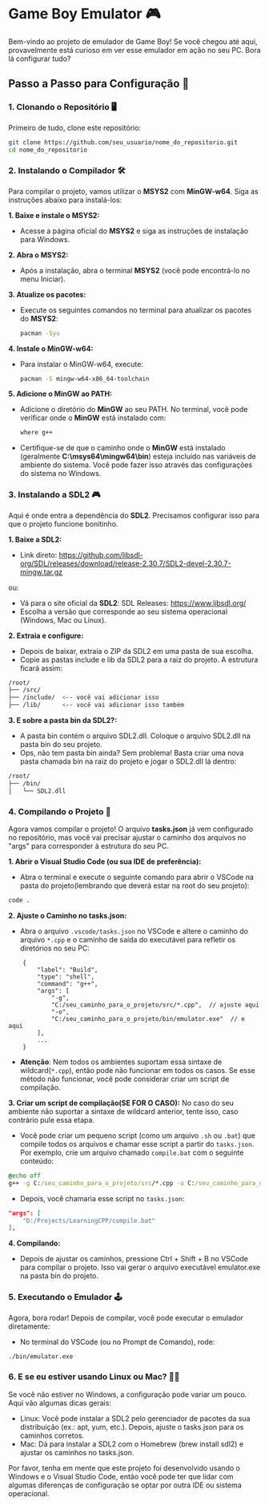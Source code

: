 # Game Boy Emulator 🎮

Bem-vindo ao projeto de emulador de Game Boy! Se você chegou até aqui, provavelmente está curioso em ver esse emulador em ação no seu PC. Bora lá configurar tudo?

## Passo a Passo para Configuração 🚀

### 1. Clonando o Repositório 🖥️

Primeiro de tudo, clone este repositório:

```bash
git clone https://github.com/seu_usuario/nome_do_repositorio.git
cd nome_do_repositorio
```
### 2. Instalando o Compilador 🛠️
Para compilar o projeto, vamos utilizar o **MSYS2** com **MinGW-w64**. Siga as instruções abaixo para instalá-los:

**1. Baixe e instale o MSYS2:**
- Acesse a página oficial do **MSYS2** e siga as instruções de instalação para Windows.

**2. Abra o MSYS2:**
- Após a instalação, abra o terminal **MSYS2** (você pode encontrá-lo no menu Iniciar).

**3. Atualize os pacotes:**
- Execute os seguintes comandos no terminal para atualizar os pacotes do **MSYS2**:

	```bash
	pacman -Syu
	```

**4. Instale o MinGW-w64:**
- Para instalar o MinGW-w64, execute:
	```bash
	pacman -S mingw-w64-x86_64-toolchain
	```

**5. Adicione o MinGW ao PATH:**
- Adicione o diretório do **MinGW** ao seu PATH. No terminal, você pode verificar onde o **MinGW** está instalado com:
	```bash
	where g++
	```
- Certifique-se de que o caminho onde o **MinGW** está instalado (geralmente **C:\msys64\mingw64\bin**) esteja incluído nas variáveis de ambiente do sistema. Você pode fazer isso através das configurações do sistema no Windows.

### 3. Instalando a SDL2 🎮
Aqui é onde entra a dependência do **SDL2**. Precisamos configurar isso para que o projeto funcione bonitinho.

**1. Baixe a SDL2:**
- Link direto:  https://github.com/libsdl-org/SDL/releases/download/release-2.30.7/SDL2-devel-2.30.7-mingw.tar.gz

ou:
- Vá para o site oficial da **SDL2**: SDL Releases: https://www.libsdl.org/
- Escolha a versão que corresponde ao seu sistema operacional (Windows, Mac ou Linux).

**2. Extraia e configure:**
- Depois de baixar, extraia o ZIP da SDL2 em uma pasta de sua escolha.
- Copie as pastas include e lib da SDL2 para a raiz do projeto. A estrutura ficará assim:
```bash
/root/
├── /src/
├── /include/  <-- você vai adicionar isso
├── /lib/      <-- você vai adicionar isso também
```

**3. E sobre a pasta bin da SDL2?:**
- A pasta bin contém o arquivo SDL2.dll. Coloque o arquivo SDL2.dll na pasta bin do seu projeto.
- Ops, não tem pasta bin ainda? Sem problema! Basta criar uma nova pasta chamada bin na raiz do projeto e jogar o SDL2.dll lá dentro:
```bash
/root/
├── /bin/
│   └── SDL2.dll
```

### 4. Compilando o Projeto 🔨
Agora vamos compilar o projeto! O arquivo **tasks.json** já vem configurado no repositório, mas você vai precisar ajustar o caminho dos arquivos no "args" para corresponder à estrutura do seu PC.

**1. Abrir o Visual Studio Code (ou sua IDE de preferência):**
- Abra o terminal e execute o seguinte comando para abrir o VSCode na pasta do projeto(lembrando que deverá estar na root do seu projeto):
```bash
code .
```

**2. Ajuste o Caminho no tasks.json:**
- Abra o arquivo `.vscode/tasks.json` no VSCode e altere o caminho do arquivo `*.cpp` e o caminho de saída do executável para refletir os diretórios no seu PC:
```
    {
    	"label": "Build",
    	"type": "shell",
    	"command": "g++",
    	"args": [
    		"-g",
    		"C:/seu_caminho_para_o_projeto/src/*.cpp",  // ajuste aqui
    		"-o",
    		"C:/seu_caminho_para_o_projeto/bin/emulator.exe"  // e aqui
    	],
    	...
    }
```
 - **Atenção**: Nem todos os ambientes suportam essa sintaxe de wildcard(`*.cpp`), então pode não funcionar em todos os casos. Se esse método não funcionar, você pode considerar criar um script de compilação.

**3. Criar um script de compilação(SE FOR O CASO):**
No caso do seu ambiente não suportar a sintaxe de wildcard anterior, tente isso, caso contrário pule essa etapa.

-  Você pode criar um pequeno script (como um arquivo `.sh` ou `.bat`) que compile todos os arquivos e chamar esse script a partir do `tasks.json`. Por exemplo, crie um arquivo chamado `compile.bat` com o seguinte conteúdo:
```bat
@echo off
g++ -g C:/seu_caminho_para_o_projeto/src/*.cpp -o C:/seu_caminho_para_o_projeto/bin/emulator.exe
```
- Depois, você chamaria esse script no `tasks.json`:
```json
"args": [
	"D:/Projects/LearningCPP/compile.bat"
],
```

**4. Compilando:**
- Depois de ajustar os caminhos, pressione Ctrl + Shift + B no VSCode para compilar o projeto. Isso vai gerar o arquivo executável emulator.exe na pasta bin do projeto.

### 5. Executando o Emulador 🕹️
Agora, bora rodar! Depois de compilar, você pode executar o emulador diretamente:

- No terminal do VSCode (ou no Prompt de Comando), rode:
```bash
./bin/emulator.exe
```

### 6. E se eu estiver usando Linux ou Mac? 🐧🍏
Se você não estiver no Windows, a configuração pode variar um pouco. Aqui vão algumas dicas gerais:
- Linux: Você pode instalar a SDL2 pelo gerenciador de pacotes da sua distribuição (ex.: apt, yum, etc.). Depois, ajuste o tasks.json para os caminhos corretos.
- Mac: Dá para instalar a SDL2 com o Homebrew (brew install sdl2) e ajustar os caminhos no tasks.json.

Por favor, tenha em mente que este projeto foi desenvolvido usando o Windows e o Visual Studio Code, então você pode ter que lidar com algumas diferenças de configuração se optar por outra IDE ou sistema operacional.